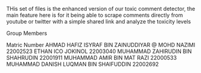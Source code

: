 THis set of files is the enhanced version of our toxic comment detector, the main feature here is for it being able to scrape comments directly
from youtube or twitter with a simple shared link and analyze the toxicity levels


Group Members

Matric Number
AHMAD HAFIZ ISYRAF BIN ZAINUDDIYAR @ MOHD NAZIMI
22002523
ETHAN ICO JOKINOL
22003040
 MUHAMMAD ZAHIRUDIN BIN SHAHRUDIN
22001911
 MUHAMMAD AMIR BIN MAT RAZI 
22000533 
MUHAMMAD DANISH LUQMAN BIN SHAIFUDDIN
22002692

